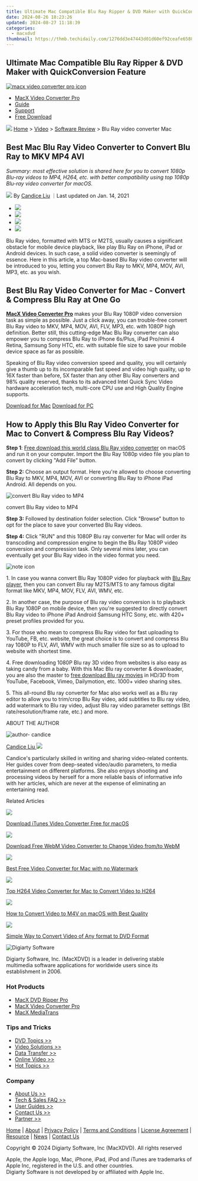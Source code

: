 ```yaml
---
title: Ultimate Mac Compatible Blu Ray Ripper & DVD Maker with QuickConversion Feature
date: 2024-08-26 18:23:26
updated: 2024-08-27 11:18:39
categories:
  - macxdvd
thumbnail: https://thmb.techidaily.com/1276dd3e47443d01d60ef92ceafe65883b1431cf0aceea8f20ef4307f66fd914.jpg
---
```


## Ultimate Mac Compatible Blu Ray Ripper & DVD Maker with QuickConversion Feature

[![macx video converter pro icon](https://www.macxdvd.com/mac-dvd-video-converter-how-to/../image-style/new-seo/icon11.png)](https://tools.techidaily.com/macxdvd/products/)

* [MacX Video Converter Pro](https://tools.techidaily.com/macxdvd/products/)
* [Guide](https://tools.techidaily.com/macxdvd/products/)
* [Support](https://tools.techidaily.com/macxdvd/products/)
* [Free Download](https://tools.techidaily.com/macxdvd/products/)



![](https://www.macxdvd.com/mac-dvd-video-converter-how-to/../image-style/new-seo/icon7.png) [Home](https://tools.techidaily.com/macxdvd/products/) \> [Video](https://tools.techidaily.com/macxdvd/products/) \> [Software Review](https://tools.techidaily.com/macxdvd/products/) \> Blu Ray video converter Mac

## Best Mac Blu Ray Video Converter to Convert Blu Ray to MKV MP4 AVI



_Summary: most effective solution is shared here for you to convert 1080p Blu-ray videos to MP4, H264, etc. with better compatibility using top 1080p Blu-ray video converter for macOS._

![](https://www.macxdvd.com/mac-dvd-video-converter-how-to/../image-style/new-seo/icon6.png) By [Candice Liu](https://tools.techidaily.com/macxdvd/products/) ｜Last updated on Jan. 14, 2021

* [![](https://www.macxdvd.com/mac-dvd-video-converter-how-to/../image-style/new-seo/share-fa.jpg)](https://www.facebook.com/sharer/sharer.php?u=https://www.macxdvd.com/mac-dvd-video-converter-how-to/1080p-blu-ray-video-converter-mac.htm)
* [![](https://www.macxdvd.com/mac-dvd-video-converter-how-to/../image-style/new-seo/share-tw.jpg)](https://twitter.com/intent/tweet?url=https://www.macxdvd.com/mac-dvd-video-converter-how-to/1080p-blu-ray-video-converter-mac.htm)
* [![](https://www.macxdvd.com/mac-dvd-video-converter-how-to/../image-style/new-seo/share-email.jpg)](https://www.macxdvd.com/mac-dvd-video-converter-how-to/mailto:info@example.com?&subject=&body=https://www.macxdvd.com/mac-dvd-video-converter-how-to/1080p-blu-ray-video-converter-mac.htm)
* [![](https://www.macxdvd.com/mac-dvd-video-converter-how-to/../image-style/new-seo/share-in.jpg)](https://www.linkedin.com/shareArticle?mini=true&url=https://www.macxdvd.com/mac-dvd-video-converter-how-to/1080p-blu-ray-video-converter-mac.htm&title=&summary=https://www.macxdvd.com/mac-dvd-video-converter-how-to/1080p-blu-ray-video-converter-mac.htm&source=)

Blu Ray video, formatted with MTS or M2TS, usually causes a significant obstacle for mobile device playback, like play Blu Ray on iPhone, iPad or Android devices. In such case, a solid video converter is seemingly of essence. Here in this article, a top Mac-based Blu Ray video converter will be introduced to you, letting you convert Blu Ray to MKV, MP4, MOV, AVI, MP3, etc. as you wish. 

## Best Blu Ray Video Converter for Mac - Convert & Compress Blu Ray at One Go

[**MacX Video Converter Pro**](https://tools.techidaily.com/macxdvd/products/) makes your Blu Ray 1080P video conversion task as simple as possible. Just a click away, you can trouble-free convert Blu Ray video to MKV, MP4, MOV, AVI, FLV, MP3, etc. with 1080P high definition. Better still, this cutting-edge Mac Blu Ray converter can also empower you to compress Blu Ray to iPhone 6s/Plus, iPad Pro/mini 4 Retina, Samsung Sony HTC, etc. with suitable file size to save your mobile device space as far as possible.

Speaking of Blu Ray video conversion speed and quality, you will certainly give a thumb up to its incomparable fast speed and video high quality, up to 16X faster than before, 5X faster than any other Blu Ray converters and 98% quality reserved, thanks to its advanced Intel Quick Sync Video hardware acceleration tech, multi-core CPU use and High Quality Engine supports.

[Download for Mac](https://tools.techidaily.com/macxdvd/products/) [Download for PC](https://tools.techidaily.com/macxdvd/products/) 

## How to Apply this Blu Ray Video Converter for Mac to Convert & Compress Blu Ray Videos? 

**Step 1**: [Free download this world class Blu Ray video converter](https://tools.techidaily.com/macxdvd/products/) on macOS and run it on your computer. Import the Blu Ray 1080p video file you plan to convert by clicking "Add File" button.

**Step 2:**  Choose an output format. Here you're allowed to choose converting Blu Ray to MKV, MP4, MOV, AVI or converting Blu Ray to iPhone iPad Android. All depends on you.

![convert Blu Ray video to MP4](https://www.macxdvd.com/mac-dvd-video-converter-how-to/article-image/wz-vcp-111801.jpg) 

convert Blu Ray video to MP4

**Step 3:**  Followed by destination folder selection. Click "Browse" button to opt for the place to save your converted Blu Ray videos.

**Step 4:**  Click "RUN" and this 1080P Blu ray converter for Mac will order its transcoding and compression engine to begin the Blu Ray 1080P video conversion and compression task. Only several mins later, you can eventually get your Blu Ray video in the video format you need.

![note icon](https://www.macxdvd.com/mac-dvd-video-converter-how-to/../image-style/new-seo/icon0.png)

1\. In case you wanna convert Blu Ray 1080P video for playback with [Blu Ray player](https://tools.techidaily.com/5kplayer/products/), then you can convert Blu ray M2TS/MTS to any famous digital format like MKV, MP4, MOV, FLV, AVI, WMV, etc.

2\. In another case, the purpose of Blu ray video conversion is to playback Blu Ray 1080P on mobile device, then you're suggested to directly convert Blu Ray video to iPhone iPad Android Samsung HTC Sony, etc. with 420+ preset profiles provided for you.

3\. For those who mean to compress Blu Ray video for fast uploading to YouTube, FB, etc. website, the great choice is to convert and compress Blu ray 1080P to FLV, AVI, WMV with much smaller file size so as to upload to website with shortest time.

4\. Free downloading 1080P Blu ray 3D video from websites is also easy as taking candy from a baby. With this Mac Blu ray converter & downloader, you are also the master to [free download Blu ray movies](https://tools.techidaily.com/macxdvd/products/) in HD/3D from YouTube, Facebook, Vimeo, Dailymotion, etc. 1000+ video sharing sites.

5\. This all-round Blu ray converter for Mac also works well as a Blu ray editor to allow you to trim/crop Blu Ray video, add subtitles to Blu ray video, add watermark to Blu ray video, adjust Blu ray video parameter settings (Bit rate/resolution/frame rate, etc.) and more.

ABOUT THE AUTHOR

![author- candice](https://www.macxdvd.com/mac-dvd-video-converter-how-to/../image-style/new-seo/candice.png) 

[Candice Liu ![](https://www.macxdvd.com/mac-dvd-video-converter-how-to/../image-style/new-seo/share-in1.jpg)](https://www.linkedin.com/in/candice-liu-444483a3/) 

Candice's particularly skilled in writing and sharing video-related contents. Her guides cover from deep-seated video/audio parameters, to media entertainment on different platforms. She also enjoys shooting and processing videos by herself for a more reliable basis of informative info with her articles, which are never at the expense of eliminating an entertaining read.



Related Articles

![](https://www.macxdvd.com/mac-dvd-video-converter-how-to/../image-style/new-seo/pic7.jpg)

[Download iTunes Video Converter Free for macOS](https://tools.techidaily.com/macxdvd/products/) 

![](https://www.macxdvd.com/mac-dvd-video-converter-how-to/../image-style/new-seo/pic6.jpg)

[Download Free WebM Video Converter to Change Video from/to WebM](https://tools.techidaily.com/macxdvd/products/) 

![](https://www.macxdvd.com/mac-dvd-video-converter-how-to/../image-style/new-seo/pic5.jpg)

[Best Free Video Converter for Mac with no Watermark](https://tools.techidaily.com/macxdvd/products/) 

![](https://www.macxdvd.com/mac-dvd-video-converter-how-to/../image-style/new-seo/pic4.jpg)

[Top H264 Video Converter for Mac to Convert Video to H264](https://tools.techidaily.com/macxdvd/products/) 

![](https://www.macxdvd.com/mac-dvd-video-converter-how-to/../image-style/new-seo/pic3.jpg)

[How to Convert Video to M4V on macOS with Best Quality](https://tools.techidaily.com/macxdvd/products/) 

![](https://www.macxdvd.com/mac-dvd-video-converter-how-to/../image-style/new-seo/pic2.jpg)

[Simple Way to Convert Video of Any format to DVD Format](https://tools.techidaily.com/macxdvd/products/) 



![Digiarty Software](https://www.macxdvd.com/mac-dvd-video-converter-how-to/../icon/logo.png) 

Digiarty Software, Inc. (MacXDVD) is a leader in delivering stable multimedia software applications for worldwide users since its establishment in 2006.

### Hot Products

* [MacX DVD Ripper Pro](https://tools.techidaily.com/macxdvd/products/)
* [MacX Video Converter Pro](https://tools.techidaily.com/macxdvd/products/)
* [MacX MediaTrans](https://tools.techidaily.com/macxdvd/products/)

### Tips and Tricks

* [DVD Topics >>](https://tools.techidaily.com/macxdvd/products/)
* [Video Solutions >>](https://tools.techidaily.com/macxdvd/products/)
* [Data Transfer >>](https://tools.techidaily.com/macxdvd/products/)
* [Online Video >>](https://tools.techidaily.com/macxdvd/products/)
* [Hot Topics >>](https://tools.techidaily.com/macxdvd/products/)

### Company

* [About Us >>](https://tools.techidaily.com/macxdvd/products/)
* [Tech & Sales FAQ >>](https://tools.techidaily.com/macxdvd/products/)
* [User Guides >>](https://tools.techidaily.com/macxdvd/products/)
* [Contact Us >>](https://tools.techidaily.com/macxdvd/products/)
* [Partner >>](https://tools.techidaily.com/macxdvd/products/)



[Home](https://tools.techidaily.com/macxdvd/products/) | [About](https://tools.techidaily.com/macxdvd/products/) | [Privacy Policy](https://tools.techidaily.com/macxdvd/products/) | [Terms and Conditions](https://tools.techidaily.com/macxdvd/products/) | [License Agreement](https://tools.techidaily.com/macxdvd/products/) | [Resource](https://tools.techidaily.com/macxdvd/products/) | [News](https://tools.techidaily.com/macxdvd/products/) | [Contact Us](https://tools.techidaily.com/macxdvd/products/)

Copyright © 2024 Digiarty Software, Inc (MacXDVD). All rights reserved

Apple, the Apple logo, Mac, iPhone, iPad, iPod and iTunes are trademarks of Apple Inc, registered in the U.S. and other countries.  
Digiarty Software is not developed by or affiliated with Apple Inc.

<ins class="adsbygoogle"
     style="display:block"
     data-ad-format="autorelaxed"
     data-ad-client="ca-pub-7571918770474297"
     data-ad-slot="1223367746"></ins>



<ins class="adsbygoogle"
     style="display:block"
     data-ad-client="ca-pub-7571918770474297"
     data-ad-slot="8358498916"
     data-ad-format="auto"
     data-full-width-responsive="true"></ins>
